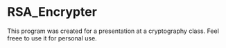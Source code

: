 # RSA_Encrypter
This program was created for a presentation at a cryptography class. Feel freee to use it for personal use.
